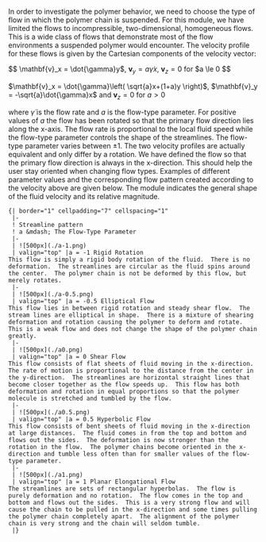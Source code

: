 

In order to investigate the polymer behavior, we need to choose the type of flow in which the polymer chain is suspended.  For this module, we have limited the flows to incompressible, two-dimensional, homogeneous flows.  This is a wide class of flows that demonstrate most of the flow environments a suspended polymer would encounter.  The velocity profile for these flows is given by the Cartesian components of the velocity vector:

$$
\mathbf{v}_x = \dot{\gamma}y$, $\mathbf{v}_y = a\dot{\gamma}x$, $\mathbf{v}_z = 0$  for  $a \le 0
$$

$\mathbf{v}_x = \dot{\gamma}\left( \sqrt{a}x+(1+a)y \right)$, $\mathbf{v}_y = -\sqrt{a}\dot{\gamma}x$ and $\mathbf{v}_z = 0$ for $a > 0$

where $\dot{\gamma}$ is the flow rate and $a$ is the flow-type parameter.  For positive values of $a$ the flow has been rotated so that the primary flow direction lies along the x-axis.  The flow rate is proportional to the local fluid speed while the flow-type parameter controls the shape of the streamlines.  The flow-type parameter varies between &plusmn;1.  The two velocity profiles are actually equivalent and only differ by a rotation.  We have defined the flow so that the primary flow direction is always in the x-direction.  This should help the user stay oriented when changing flow types.  Examples of different parameter values and the corresponding flow pattern created according to the velocity above are given below.  The module indicates the general shape of the fluid velocity and its relative magnitude.

```
{| border="1" cellpadding="7" cellspacing="1"
 |-
 ! Streamline pattern
 ! a &mdash; The Flow-Type Parameter
 |-
 | ![500px](./a-1.png)
 | valign="top" |a = -1 Rigid Rotation
This flow is simply a rigid body rotation of the fluid.  There is no deformation.  The streamlines are circular as the fluid spins around the center.  The polymer chain is not be deformed by this flow, but merely rotates.
 |-
 | ![500px](./a-0.5.png)
 | valign="top" |a = -0.5 Elliptical Flow
This flow lies in between rigid rotation and steady shear flow.  The stream lines are elliptical in shape.  There is a mixture of shearing deformation and rotation causing the polymer to deform and rotate.  This is a weak flow and does not change the shape of the polymer chain greatly.	 
 |-
 | ![500px](./a0.png)
 | valign="top" |a = 0 Shear Flow
This flow consists of flat sheets of fluid moving in the x-direction.  The rate of motion is proportional to the distance from the center in the y-direction.  The streamlines are horizontal straight lines that become closer together as the flow speeds up.  This flow has both deformation and rotation in equal proportions so that the polymer molecule is stretched and tumbled by the flow.
 |-
 | ![500px](./a0.5.png)
 | valign="top" |a = 0.5 Hyperbolic Flow
This flow consists of bent sheets of fluid moving in the x-direction at large distances.  The fluid comes in from the top and bottom and flows out the sides.  The deformation is now stronger than the rotation in the flow.  The polymer chains become oriented in the x-direction and tumble less often than for smaller values of the flow-type parameter.
 |-
 | ![500px](./a1.png)
 | valign="top" |a = 1 Planar Elongational Flow
The streamlines are sets of rectangular hyperbolas.  The flow is purely deformation and no rotation.  The flow comes in the top and bottom and flows out the sides.  This is a very strong flow and will cause the chain to be pulled in the x-direction and some times pulling the polymer chain completely apart.  The alignment of the polymer chain is very strong and the chain will seldom tumble.
 |}
 ```